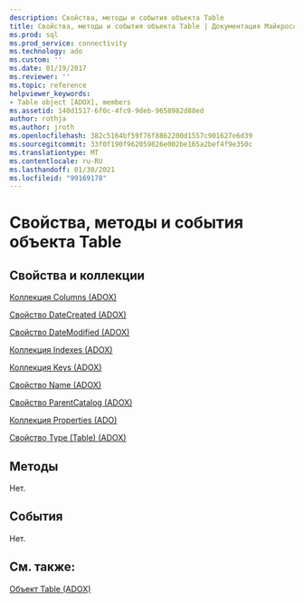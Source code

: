 ```yaml
---
description: Свойства, методы и события объекта Table
title: Свойства, методы и события объекта Table | Документация Майкрософт
ms.prod: sql
ms.prod_service: connectivity
ms.technology: ado
ms.custom: ''
ms.date: 01/19/2017
ms.reviewer: ''
ms.topic: reference
helpviewer_keywords:
- Table object [ADOX], members
ms.assetid: 140d1517-6f0c-4fc9-9deb-9658982d88ed
author: rothja
ms.author: jroth
ms.openlocfilehash: 382c5164bf59f76f8862200d1557c901627e6d39
ms.sourcegitcommit: 33f0f190f962059826e002be165a2bef4f9e350c
ms.translationtype: MT
ms.contentlocale: ru-RU
ms.lasthandoff: 01/30/2021
ms.locfileid: "99169178"
---
```

# <a name="table-object-properties-methods-and-events"></a>Свойства, методы и события объекта Table
## <a name="propertiescollections"></a>Свойства и коллекции  
 [Коллекция Columns (ADOX)](./columns-collection-adox.md)  
  
 [Свойство DateCreated (ADOX)](./datecreated-property-adox.md)  
  
 [Свойство DateModified (ADOX)](./datemodified-property-adox.md)  
  
 [Коллекция Indexes (ADOX)](./indexes-collection-adox.md)  
  
 [Коллекция Keys (ADOX)](./keys-collection-adox.md)  
  
 [Свойство Name (ADOX)](./name-property-adox.md)  
  
 [Свойство ParentCatalog (ADOX)](./parentcatalog-property-adox.md)  
  
 [Коллекция Properties (ADO)](../ado-api/properties-collection-ado.md)  
  
 [Свойство Type (Table) (ADOX)](./type-property-table-adox.md)  
  
## <a name="methods"></a>Методы  
 Нет.  
  
## <a name="events"></a>События  
 Нет.  
  
## <a name="see-also"></a>См. также:  
 [Объект Table (ADOX)](./table-object-adox.md)